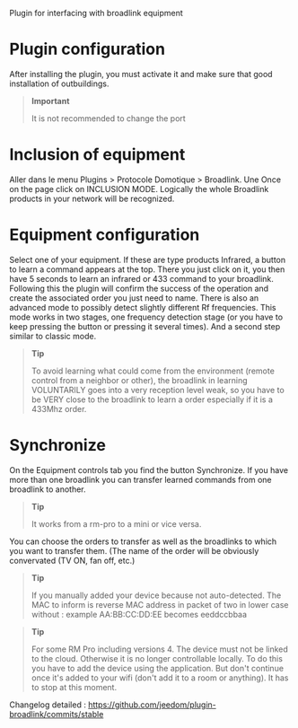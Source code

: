 Plugin for interfacing with broadlink equipment

Plugin configuration 
=======================

After installing the plugin, you must activate it and make sure that
good installation of outbuildings.

> **Important**
>
> It is not recommended to change the port

Inclusion of equipment 
=========================

Aller dans le menu Plugins &gt; Protocole Domotique &gt; Broadlink. Une
Once on the page click on INCLUSION MODE. Logically the whole
Broadlink products in your network will be recognized.

Equipment configuration 
=============================

Select one of your equipment. If these are type products
Infrared, a button to learn a command appears at the top. There you
just click on it, you then have 5 seconds to learn
an infrared or 433 command to your broadlink. Following this the plugin
will confirm the success of the operation and create the associated order
you just need to name. There is also an advanced mode 
to possibly detect slightly different Rf frequencies.
This mode works in two stages, one frequency detection stage 
(or you have to keep pressing the button or pressing it several times).
And a second step similar to classic mode.

> **Tip**
>
> To avoid learning what could come from the environment
> (remote control from a neighbor or other), the broadlink in
> learning VOLUNTARILY goes into a very reception level
> weak, so you have to be VERY close to the broadlink to learn a
> order especially if it is a 433Mhz order.

Synchronize 
============

On the Equipment controls tab you find the button
Synchronize. If you have more than one broadlink you can
transfer learned commands from one broadlink to another.

> **Tip**
>
> It works from a rm-pro to a mini or vice versa.

You can choose the orders to transfer as well as the broadlinks
to which you want to transfer them. (The name of the order will be
obviously convervated (TV ON, fan off, etc.)

> **Tip**
>
> If you manually added your device because not auto-detected. The MAC to inform is 
> reverse MAC address in packet of two in lower case without : example AA:BB:CC:DD:EE
> becomes eeddccbbaa

> **Tip**
>
> For some RM Pro including versions 4. The device must not be linked to the cloud.
> Otherwise it is no longer controllable locally. To do this you have to add the device using the application.
> But don't continue once it's added to your wifi (don't add it to a room or anything). It has to stop
> at this moment.

Changelog detailed :
<https://github.com/jeedom/plugin-broadlink/commits/stable>
